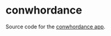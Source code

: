 # conwhordance

Source code for the [conwhordance app](https://share.streamlit.io/pickleherring/conwhordance/main/app.py).
